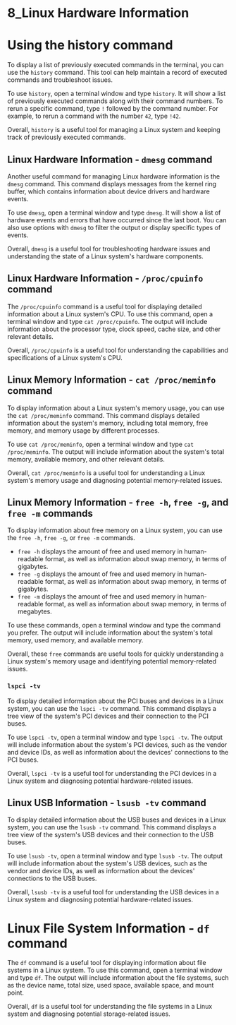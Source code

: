 # 8_Linux Hardware Information

# Using the history command

To display a list of previously executed commands in the terminal, you can use the `history` command. This tool can help maintain a record of executed commands and troubleshoot issues.

To use `history`, open a terminal window and type `history`. It will show a list of previously executed commands along with their command numbers. To rerun a specific command, type `!` followed by the command number. For example, to rerun a command with the number `42`, type `!42`.

Overall, `history` is a useful tool for managing a Linux system and keeping track of previously executed commands.

## Linux Hardware Information - `dmesg` command

Another useful command for managing Linux hardware information is the `dmesg` command. This command displays messages from the kernel ring buffer, which contains information about device drivers and hardware events.

To use `dmesg`, open a terminal window and type `dmesg`. It will show a list of hardware events and errors that have occurred since the last boot. You can also use options with `dmesg` to filter the output or display specific types of events.

Overall, `dmesg` is a useful tool for troubleshooting hardware issues and understanding the state of a Linux system's hardware components.

## Linux Hardware Information - `/proc/cpuinfo` command

The `/proc/cpuinfo` command is a useful tool for displaying detailed information about a Linux system's CPU. To use this command, open a terminal window and type `cat /proc/cpuinfo`. The output will include information about the processor type, clock speed, cache size, and other relevant details.

Overall, `/proc/cpuinfo` is a useful tool for understanding the capabilities and specifications of a Linux system's CPU.

## Linux Memory Information - `cat /proc/meminfo` command

To display information about a Linux system's memory usage, you can use the `cat /proc/meminfo` command. This command displays detailed information about the system's memory, including total memory, free memory, and memory usage by different processes.

To use `cat /proc/meminfo`, open a terminal window and type `cat /proc/meminfo`. The output will include information about the system's total memory, available memory, and other relevant details.

Overall, `cat /proc/meminfo` is a useful tool for understanding a Linux system's memory usage and diagnosing potential memory-related issues.

## Linux Memory Information - `free -h`, `free -g`, and `free -m` commands

To display information about free memory on a Linux system, you can use the `free -h`, `free -g`, or `free -m` commands.

- `free -h` displays the amount of free and used memory in human-readable format, as well as information about swap memory, in terms of gigabytes.
- `free -g` displays the amount of free and used memory in human-readable format, as well as information about swap memory, in terms of gigabytes.
- `free -m` displays the amount of free and used memory in human-readable format, as well as information about swap memory, in terms of megabytes.

To use these commands, open a terminal window and type the command you prefer. The output will include information about the system's total memory, used memory, and available memory.

Overall, these `free` commands are useful tools for quickly understanding a Linux system's memory usage and identifying potential memory-related issues.

### `lspci -tv`

To display detailed information about the PCI buses and devices in a Linux system, you can use the `lspci -tv` command. This command displays a tree view of the system's PCI devices and their connection to the PCI buses.

To use `lspci -tv`, open a terminal window and type `lspci -tv`. The output will include information about the system's PCI devices, such as the vendor and device IDs, as well as information about the devices' connections to the PCI buses.

Overall, `lspci -tv` is a useful tool for understanding the PCI devices in a Linux system and diagnosing potential hardware-related issues.

## Linux USB Information - `lsusb -tv` command

To display detailed information about the USB buses and devices in a Linux system, you can use the `lsusb -tv` command. This command displays a tree view of the system's USB devices and their connection to the USB buses.

To use `lsusb -tv`, open a terminal window and type `lsusb -tv`. The output will include information about the system's USB devices, such as the vendor and device IDs, as well as information about the devices' connections to the USB buses.

Overall, `lsusb -tv` is a useful tool for understanding the USB devices in a Linux system and diagnosing potential hardware-related issues.

# Linux File System Information - `df` command

The `df` command is a useful tool for displaying information about file systems in a Linux system. To use this command, open a terminal window and type `df`. The output will include information about the file systems, such as the device name, total size, used space, available space, and mount point.

Overall, `df` is a useful tool for understanding the file systems in a Linux system and diagnosing potential storage-related issues.